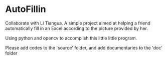 # AutoFillin
Collaborate with Li Tiangua. A simple project aimed at helping a friend automatically fill in an Excel according to the picture provided by her.

Using python and opencv to accomplish this little little program.

Please add codes to the 'source' folder, and add documentaries to the 'doc' folder
